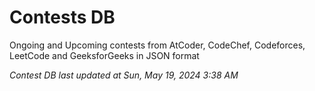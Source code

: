 # Contests DB

Ongoing and Upcoming contests from AtCoder, CodeChef, Codeforces, LeetCode and GeeksforGeeks in JSON format

*Contest DB last updated at Sun, May 19, 2024 3:38 AM*  
